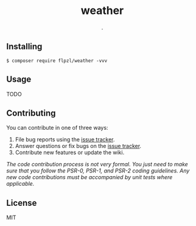 <h1 align="center"> weather </h1>

<p align="center"> .</p>


## Installing

```shell
$ composer require flpzl/weather -vvv
```

## Usage

TODO

## Contributing

You can contribute in one of three ways:

1. File bug reports using the [issue tracker](https://github.com/flpzl/weather/issues).
2. Answer questions or fix bugs on the [issue tracker](https://github.com/flpzl/weather/issues).
3. Contribute new features or update the wiki.

_The code contribution process is not very formal. You just need to make sure that you follow the PSR-0, PSR-1, and PSR-2 coding guidelines. Any new code contributions must be accompanied by unit tests where applicable._

## License

MIT